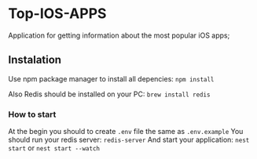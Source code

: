 # Top-IOS-APPS
Application for getting information about the most popular iOS apps;

## Instalation
 Use npm package manager to install all depencies:
    ``npm install``

 Also Redis should be installed on your PC:
    ``brew install redis``

### How to start
 At the begin you should to create  ``.env`` file the same as ``.env.example``
 You should run your redis server: 
    ``redis-server``
 And start your application:
    ``nest start``
    or
    ``nest start --watch``
    
    
